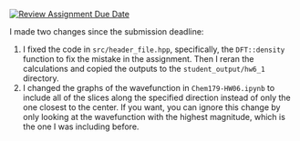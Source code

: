 [![Review Assignment Due Date](https://classroom.github.com/assets/deadline-readme-button-22041afd0340ce965d47ae6ef1cefeee28c7c493a6346c4f15d667ab976d596c.svg)](https://classroom.github.com/a/jIwgLRNA)

I made two changes since the submission deadline:
1. I fixed the code in ``src/header_file.hpp``, specifically, the ``DFT::density`` function to fix the mistake in the assignment. Then I reran the calculations and copied the outputs to the ``student_output/hw6_1`` directory.
2. I changed the graphs of the wavefunction in ``Chem179-HW06.ipynb`` to include all of the slices along the specified direction instead of only the one closest to the center.
If you want, you can ignore this change by only looking at the wavefunction with the highest magnitude, which is the one I was including before.